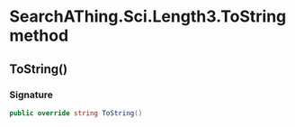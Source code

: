 # SearchAThing.Sci.Length3.ToString method
## ToString()
### Signature
```csharp
public override string ToString()
```
